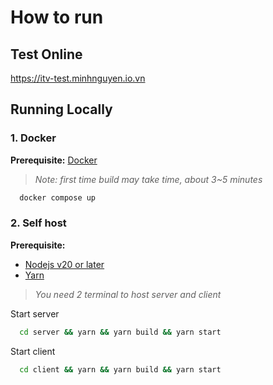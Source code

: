 # How to run

## Test Online

<https://itv-test.minhnguyen.io.vn>

## Running Locally

### 1. Docker

**Prerequisite:** [Docker](https://www.docker.com/)

> _Note: first time build may take time, about 3~5 minutes_

```bash
  docker compose up
```

### 2. Self host

**Prerequisite:**

- [Nodejs v20 or later](https://nodejs.org/en)
- [Yarn](https://yarnpkg.com/)

> _You need 2 terminal to host server and client_

Start server

```bash
  cd server && yarn && yarn build && yarn start
```

Start client

```bash
  cd client && yarn && yarn build && yarn start
```

